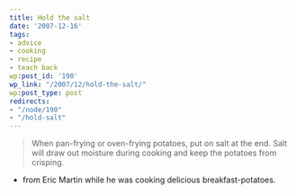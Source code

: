```yaml
---
title: Hold the salt
date: '2007-12-16'
tags:
- advice
- cooking
- recipe
- teach back
wp:post_id: '190'
wp_link: "/2007/12/hold-the-salt/"
wp:post_type: post
redirects:
- "/node/190"
- "/hold-salt"
---
```


> When pan-frying or oven-frying potatoes, put on salt at the end. Salt will draw out moisture during cooking and keep the potatoes from crisping.
- from Eric Martin while he was cooking delicious breakfast-potatoes.

